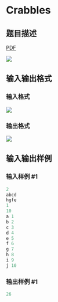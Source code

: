 # Crabbles

## 题目描述

[problemUrl]: https://uva.onlinejudge.org/index.php?option=com_onlinejudge&Itemid=8&category=21&page=show_problem&problem=1940

[PDF](https://uva.onlinejudge.org/external/109/p10999.pdf)

![](https://cdn.luogu.com.cn/upload/vjudge_pic/UVA10999/f6215a23497ff97c6b1075ec6dc1c8eee06d832b.png)

## 输入输出格式

### 输入格式

![](https://cdn.luogu.com.cn/upload/vjudge_pic/UVA10999/83185d318462d8156f744dc6c0b740c86f14fb9c.png)

### 输出格式

![](https://cdn.luogu.com.cn/upload/vjudge_pic/UVA10999/5469d4be9b7485deadb83aa7f061f02e4376de7e.png)

## 输入输出样例

### 输入样例 #1

```cpp
2
abcd
hgfe
1
10
a 1
b 2
c 3
d 4
e 5
f 6
g 7
h 8
i 9
j 10
```


### 输出样例 #1

```cpp
26
```


